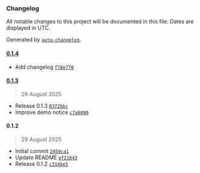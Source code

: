 ### Changelog

All notable changes to this project will be documented in this file. Dates are displayed in UTC.

Generated by [`auto-changelog`](https://github.com/CookPete/auto-changelog).

#### [0.1.4](https://github.com/elsmr/n8n-nodes-github-issues/compare/0.1.3...0.1.4)

- Add changelog [`f78e770`](https://github.com/elsmr/n8n-nodes-github-issues/commit/f78e7705ffc793ecaabc4ebd84508513f5feb368)

#### [0.1.3](https://github.com/elsmr/n8n-nodes-github-issues/compare/0.1.2...0.1.3)

> 29 August 2025

- Release 0.1.3 [`0372bbc`](https://github.com/elsmr/n8n-nodes-github-issues/commit/0372bbcbc3a0364da362f0eef3951e629da73cc9)
- Improve demo notice [`c7a0890`](https://github.com/elsmr/n8n-nodes-github-issues/commit/c7a0890467a5789236476e2aed35e80585f03575)

#### 0.1.2

> 29 August 2025

- Initial commit [`2450ca1`](https://github.com/elsmr/n8n-nodes-github-issues/commit/2450ca1b0e816aaa3facf149be57ca475f45d0c7)
- Update README [`ef21843`](https://github.com/elsmr/n8n-nodes-github-issues/commit/ef21843573b12ff91a9a04766d5841c02dede072)
- Release 0.1.2 [`c314be5`](https://github.com/elsmr/n8n-nodes-github-issues/commit/c314be587a6983a7afa55be1781236b8cc1b7584)
